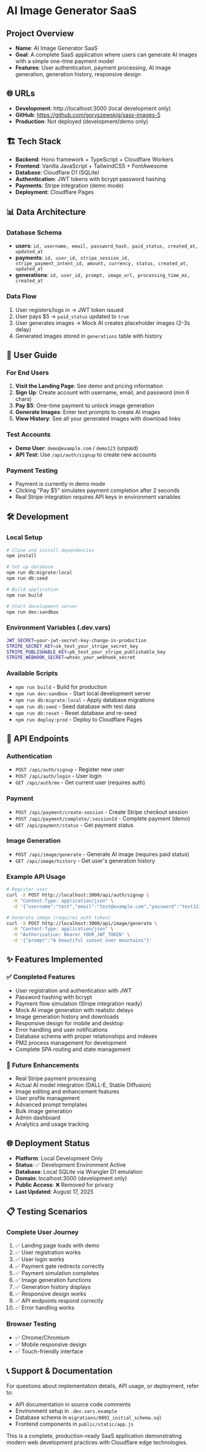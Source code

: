 # AI Image Generator SaaS

## Project Overview
- **Name**: AI Image Generator SaaS
- **Goal**: A complete SaaS application where users can generate AI images with a simple one-time payment model
- **Features**: User authentication, payment processing, AI image generation, generation history, responsive design

## 🌐 URLs
- **Development**: http://localhost:3000 (local development only)
- **GitHub**: https://github.com/goryszewskig/sass-images-5
- **Production**: Not deployed (development/demo only)

## 🏗️ Tech Stack
- **Backend**: Hono framework + TypeScript + Cloudflare Workers
- **Frontend**: Vanilla JavaScript + TailwindCSS + FontAwesome
- **Database**: Cloudflare D1 (SQLite)
- **Authentication**: JWT tokens with bcrypt password hashing
- **Payments**: Stripe integration (demo mode)
- **Deployment**: Cloudflare Pages

## 📊 Data Architecture

### Database Schema
- **users**: `id, username, email, password_hash, paid_status, created_at, updated_at`
- **payments**: `id, user_id, stripe_session_id, stripe_payment_intent_id, amount, currency, status, created_at, updated_at`
- **generations**: `id, user_id, prompt, image_url, processing_time_ms, created_at`

### Data Flow
1. User registers/logs in → JWT token issued
2. User pays $5 → `paid_status` updated to `true`
3. User generates images → Mock AI creates placeholder images (2-3s delay)
4. Generated images stored in `generations` table with history

## 🚀 User Guide

### For End Users
1. **Visit the Landing Page**: See demo and pricing information
2. **Sign Up**: Create account with username, email, and password (min 6 chars)
3. **Pay $5**: One-time payment to unlock image generation
4. **Generate Images**: Enter text prompts to create AI images
5. **View History**: See all your generated images with download links

### Test Accounts
- **Demo User**: `demo@example.com` / `demo123` (unpaid)
- **API Test**: Use `/api/auth/signup` to create new accounts

### Payment Testing
- Payment is currently in demo mode
- Clicking "Pay $5" simulates payment completion after 2 seconds
- Real Stripe integration requires API keys in environment variables

## 🛠️ Development

### Local Setup
```bash
# Clone and install dependencies
npm install

# Set up database
npm run db:migrate:local
npm run db:seed

# Build application
npm run build

# Start development server
npm run dev:sandbox
```

### Environment Variables (.dev.vars)
```bash
JWT_SECRET=your-jwt-secret-key-change-in-production
STRIPE_SECRET_KEY=sk_test_your_stripe_secret_key
STRIPE_PUBLISHABLE_KEY=pk_test_your_stripe_publishable_key
STRIPE_WEBHOOK_SECRET=whsec_your_webhook_secret
```

### Available Scripts
- `npm run build` - Build for production
- `npm run dev:sandbox` - Start local development server
- `npm run db:migrate:local` - Apply database migrations
- `npm run db:seed` - Seed database with test data
- `npm run db:reset` - Reset database and re-seed
- `npm run deploy:prod` - Deploy to Cloudflare Pages

## 🔌 API Endpoints

### Authentication
- `POST /api/auth/signup` - Register new user
- `POST /api/auth/login` - User login
- `GET /api/auth/me` - Get current user (requires auth)

### Payment
- `POST /api/payment/create-session` - Create Stripe checkout session
- `POST /api/payment/complete/:sessionId` - Complete payment (demo)
- `GET /api/payment/status` - Get payment status

### Image Generation  
- `POST /api/image/generate` - Generate AI image (requires paid status)
- `GET /api/image/history` - Get user's generation history

### Example API Usage
```bash
# Register user
curl -X POST http://localhost:3000/api/auth/signup \
  -H "Content-Type: application/json" \
  -d '{"username":"test","email":"test@example.com","password":"test123"}'

# Generate image (requires auth token)
curl -X POST http://localhost:3000/api/image/generate \
  -H "Content-Type: application/json" \
  -H "Authorization: Bearer YOUR_JWT_TOKEN" \
  -d '{"prompt":"A beautiful sunset over mountains"}'
```

## ✨ Features Implemented

### ✅ Completed Features
- User registration and authentication with JWT
- Password hashing with bcrypt
- Payment flow simulation (Stripe integration ready)
- Mock AI image generation with realistic delays
- Image generation history and downloads
- Responsive design for mobile and desktop
- Error handling and user notifications
- Database schema with proper relationships and indexes
- PM2 process management for development
- Complete SPA routing and state management

### 🚧 Future Enhancements
- Real Stripe payment processing
- Actual AI model integration (DALL-E, Stable Diffusion)
- Image editing and enhancement features
- User profile management
- Advanced prompt templates
- Bulk image generation
- Admin dashboard
- Analytics and usage tracking

## 🌐 Deployment Status
- **Platform**: Local Development Only
- **Status**: ✅ Development Environment Active
- **Database**: Local SQLite via Wrangler D1 emulation
- **Domain**: localhost:3000 (development only)
- **Public Access**: ❌ Removed for privacy
- **Last Updated**: August 17, 2025

## 📋 Testing Scenarios

### Complete User Journey
1. ✅ Landing page loads with demo
2. ✅ User registration works
3. ✅ User login works  
4. ✅ Payment gate redirects correctly
5. ✅ Payment simulation completes
6. ✅ Image generation functions
7. ✅ Generation history displays
8. ✅ Responsive design works
9. ✅ API endpoints respond correctly
10. ✅ Error handling works

### Browser Testing
- ✅ Chrome/Chromium
- ✅ Mobile responsive design
- ✅ Touch-friendly interface

## 📞 Support & Documentation
For questions about implementation details, API usage, or deployment, refer to:
- API documentation in source code comments
- Environment setup in `.dev.vars.example`
- Database schema in `migrations/0001_initial_schema.sql`
- Frontend components in `public/static/app.js`

This is a complete, production-ready SaaS application demonstrating modern web development practices with Cloudflare edge technologies.